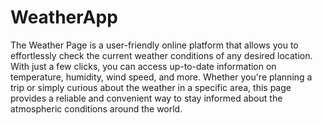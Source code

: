 # WeatherApp
The Weather Page is a user-friendly online platform that allows you to effortlessly check the current weather conditions of any desired location. With just a few clicks, you can access up-to-date information on temperature, humidity, wind speed, and more. Whether you're planning a trip or simply curious about the weather in a specific area, this page provides a reliable and convenient way to stay informed about the atmospheric conditions around the world.
